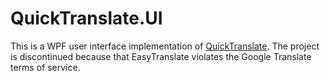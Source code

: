 # QuickTranslate.UI
This is a WPF user interface implementation of [QuickTranslate](https://github.com/TheMulti0/QuickTranslate).
The project is discontinued because that EasyTranslate violates the Google Translate terms of service.

